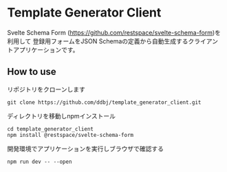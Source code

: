 # Template Generator Client

Svelte Schema Form (https://github.com/restspace/svelte-schema-form)を利用して
登録用フォームをJSON Schemaの定義から自動生成するクライアントアプリケーションです。


## How to use

リポジトリをクローンします

```
git clone https://github.com/ddbj/template_generator_client.git
```

ディレクトリを移動しnpmインストール
```
cd template_generator_client
npm install @restspace/svelte-schema-form
```

開発環境でアプリケーションを実行しブラウザで確認する

```
npm run dev -- --open
```
